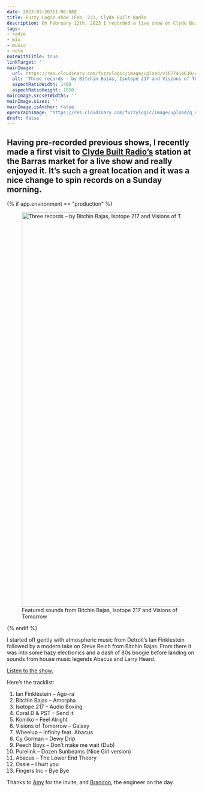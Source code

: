 ```yaml
---
date: 2023-02-26T11:06:08Z
title: Fuzzy Logic show (Feb ‘23), Clyde Built Radio
description: On February 12th, 2023 I recorded a live show on Clyde Built Radio.
tags:
- radio
- mix
- music
- note
noteWithTitle: true
linkTarget: ''
mainImage:
  url: https://res.cloudinary.com/fuzzylogic/image/upload/v1677414630/clyde_1400_feb2023_mozjpg_yxhxkz.jpg
  alt: "Three records – by Bitchin Bajas, Isotope 217 and Visions of Tomorrow – played on Laurence Hughes’s February 2023 Clyde Built Radio show"
  aspectRatioWidth: 1400
  aspectRatioHeight: 1050
mainImage.srcsetWidths: ''
mainImage.sizes: ''
mainImage.isAnchor: false
openGraphImage: "https://res.cloudinary.com/fuzzylogic/image/upload/q_auto,f_auto,w_1400/v1677414630/clyde_1400_feb2023_mozjpg_yxhxkz.jpg"
draft: false
---
```

Having pre-recorded previous shows, I recently made a first visit to [Clyde Built Radio’s](https://www.clydebuiltradio.com/) station at the Barras market for a live show and really enjoyed it. It’s such a great location and it was a nice change to spin records on a Sunday morning.
---

{% if app.environment == "production" %}

<figure>
  <picture>
    <source type="image/avif" srcset="https://res.cloudinary.com/fuzzylogic/image/upload/f_avif,q_55,w_1292/v1677414630/clyde_1400_feb2023_mozjpg_yxhxkz.jpg" />
    <source type="image/webp" srcset="https://res.cloudinary.com/fuzzylogic/image/upload/f_webp,q_55,w_1292/v1677414630/clyde_1400_feb2023_mozjpg_yxhxkz.jpg" />
      <img class="u-full-parent-width" src="https://res.cloudinary.com/fuzzylogic/image/upload/f_jpg,q_auto,w_1292/v1677414630/clyde_1400_feb2023_mozjpg_yxhxkz.jpg" width="1400" height="1050" alt="Three records – by Bitchin Bajas, Isotope 217 and Visions of Tomorrow – that featured on Laurence Hughes’s February 2023 Clyde Built Radio show" loading="lazy" decoding="async" />
  </picture>
  <figcaption>Featured sounds from Bitchin Bajas, Isotope 217 and Visions of Tomorrow</figcaption>
</figure>

{% endif %}

I started off gently with atmospheric music from Detroit’s Ian Finklestein followed by a modern take on Steve Reich from Bitchin Bajas. From there it was into some hazy electronics and a dash of 80s boogie before landing on sounds from house music legends Abacus and Larry Heard.

[Listen to the show.](https://soundcloud.com/clydebuiltradio/fuzzy-logic-w-laurence-hughes)

Here’s the tracklist:

1. Ian Finklestein – Ago-ra
1. Bitchin Bajas – Amorpha
1. Isotope 217 – Audio Boxing
1. Coral D & PST – Send it
1. Komiko – Feel Alright
1. Visions of Tomorrow – Galaxy
1. Wheelup – Infinity feat. Abacus
1. Cy Gorman – Dewy Drip
1. Peech Boys – Don’t make me wait (Dub)
1. Purelink – Dozen Sunbeams (Nice Girl version)
1. Abacus – The Lower End Theory
1. Ossie – I hurt you
1. Fingers Inc – Bye Bye

Thanks to [Amy](https://www.instagram.com/a.rodger.s/) for the invite, and [Brandon](https://www.instagram.com/brandonleevear/), the engineer on the day.
